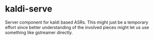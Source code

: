 # kaldi-serve

Server component for kaldi based ASRs. This might just be a temporary effort
since better understanding of the involved pieces might let us use something
like gstreamer directly.
